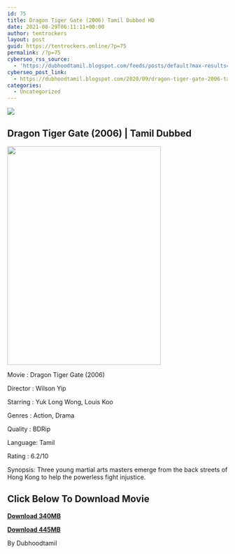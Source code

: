 ```yaml
---
id: 75
title: Dragon Tiger Gate (2006) Tamil Dubbed HD
date: 2021-08-29T06:11:11+00:00
author: tentrockers
layout: post
guid: https://tentrockers.online/?p=75
permalink: /?p=75
cyberseo_rss_source:
  - 'https://dubhoodtamil.blogspot.com/feeds/posts/default?max-results=150&start-index=151'
cyberseo_post_link:
  - https://dubhoodtamil.blogspot.com/2020/09/dragon-tiger-gate-2006-tamil-dubbed-hd.html
categories:
  - Uncategorized
---
```

<div class="media_block">
  <img src="https://1.bp.blogspot.com/-q03-KBkwGX8/X1xuhYW91sI/AAAAAAAACZk/PVZ2IrrF-Ls7xxy0z1TDxeTXL1klYoZoACNcBGAsYHQ/s72-w351-h500-c/gzcFPau0CtPPqKS3bfVbKmgjwrW.jpg" class="media_thumbnail" />
</div>

## Dragon Tiger Gate (2006) | Tamil Dubbed&nbsp;

<div class="separator">
  <a href="https://1.bp.blogspot.com/-q03-KBkwGX8/X1xuhYW91sI/AAAAAAAACZk/PVZ2IrrF-Ls7xxy0z1TDxeTXL1klYoZoACNcBGAsYHQ/s1423/gzcFPau0CtPPqKS3bfVbKmgjwrW.jpg" imageanchor="1"><img loading="lazy" border="0" data-original-height="1423" data-original-width="1000" height="500" src="https://1.bp.blogspot.com/-q03-KBkwGX8/X1xuhYW91sI/AAAAAAAACZk/PVZ2IrrF-Ls7xxy0z1TDxeTXL1klYoZoACNcBGAsYHQ/w351-h500/gzcFPau0CtPPqKS3bfVbKmgjwrW.jpg" width="351" /></a>
</div>

Movie	<span></span>:	<span></span>Dragon Tiger Gate (2006)&nbsp;

Director	<span></span>:	<span></span>Wilson Yip&nbsp;

Starring	<span></span>:	<span></span>Yuk Long Wong, Louis Koo&nbsp;

Genres	<span></span>:	<span></span>Action, Drama&nbsp;

Quality	<span></span>:	<span></span>BDRip&nbsp;

Language:	<span></span>Tamil&nbsp;

Rating	<span></span>:	<span></span>6.2/10&nbsp;

Synopsis: Three young martial arts masters emerge from the back streets of Hong Kong to help the powerless fight injustice.

## **<span>Click Below To Download Movie</span>**

**<span><a href="https://oncehelp.com/dtg" target="_blank" rel="noopener">Download 340MB</a></span>**

**<span><a href="https://oncehelp.com/dtg-1" target="_blank" rel="noopener">Download 445MB</a></span>**

By Dubhoodtamil